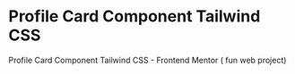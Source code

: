 # Profile Card Component Tailwind CSS
Profile Card Component Tailwind CSS - Frontend Mentor ( fun web project)
